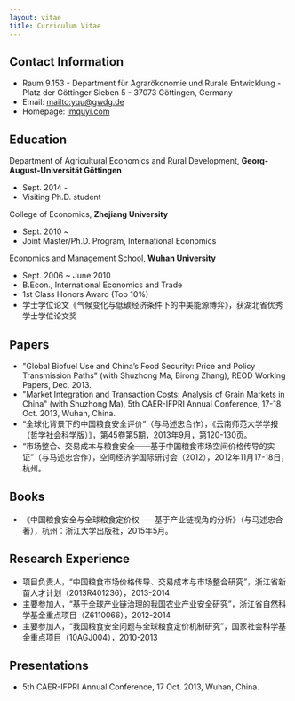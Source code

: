 ```yaml
---
layout: vitae
title: Curriculum Vitae
---
```


## Contact Information

- Raum 9.153 - Department für Agrarökonomie und Rurale Entwicklung - Platz der Göttinger Sieben 5 - 37073 Göttingen, Germany
- Email: <mailto:yqu@gwdg.de>
- Homepage: [imquyi.com](http://imquyi.com/)

## Education

Department of Agricultural Economics and Rural Development, **Georg-August-Universität Göttingen**

- Sept. 2014 ~
- Visiting Ph.D. student

College of Economics, **Zhejiang University**

- Sept. 2010 ~
- Joint Master/Ph.D. Program, International Economics

Economics and Management School, **Wuhan University**

- Sept. 2006 ~ June 2010
- B.Econ., International Economics and Trade
- 1st Class Honors Award (Top 10%)
- 学士学位论文《气候变化与低碳经济条件下的中美能源博弈》，获湖北省优秀学士学位论文奖

## Papers


- "Global Biofuel Use and China’s Food Security: Price and Policy Transmission Paths" (with Shuzhong Ma, Birong Zhang), REOD Working Papers, Dec. 2013.
- "Market Integration and Transaction Costs: Analysis of Grain Markets in China" (with Shuzhong Ma), 5th CAER-IFPRI Annual Conference, 17-18 Oct. 2013, Wuhan, China.
- “全球化背景下的中国粮食安全评价”（与马述忠合作），《云南师范大学学报（哲学社会科学版）》，第45卷第5期，2013年9月，第120-130页。
- “市场整合、交易成本与粮食安全——基于中国粮食市场空间价格传导的实证”（与马述忠合作），空间经济学国际研讨会（2012），2012年11月17-18日，杭州。

## Books

- 《中国粮食安全与全球粮食定价权——基于产业链视角的分析》（与马述忠合著），杭州：浙江大学出版社，2015年5月。

<!--

## Book Sections

- “基于开放视角推进区域现代化建设的政策建议”，见：马述忠等，《物质富裕与现代化浙江——基于区域开放视角》，XX：XX出版社，yyyy年：pp-pp

-->

## Research Experience

- 项目负责人，“中国粮食市场价格传导、交易成本与市场整合研究”，浙江省新苗人才计划（2013R401236），2013-2014
- 主要参加人，“基于全球产业链治理的我国农业产业安全研究”，浙江省自然科学基金重点项目（Z6110066），2012-2014
- 主要参加人，“我国粮食安全问题与全球粮食定价机制研究”，国家社会科学基金重点项目（10AGJ004），2010-2013

<!--
- 主要参加人，“中国农业‘走出去’提升资源保障能力研究”，教育部新世纪优秀人才支持计划（NCET-12-0496），2013-
-->

## Presentations

- 5th CAER-IFPRI Annual Conference, 17 Oct. 2013, Wuhan, China.